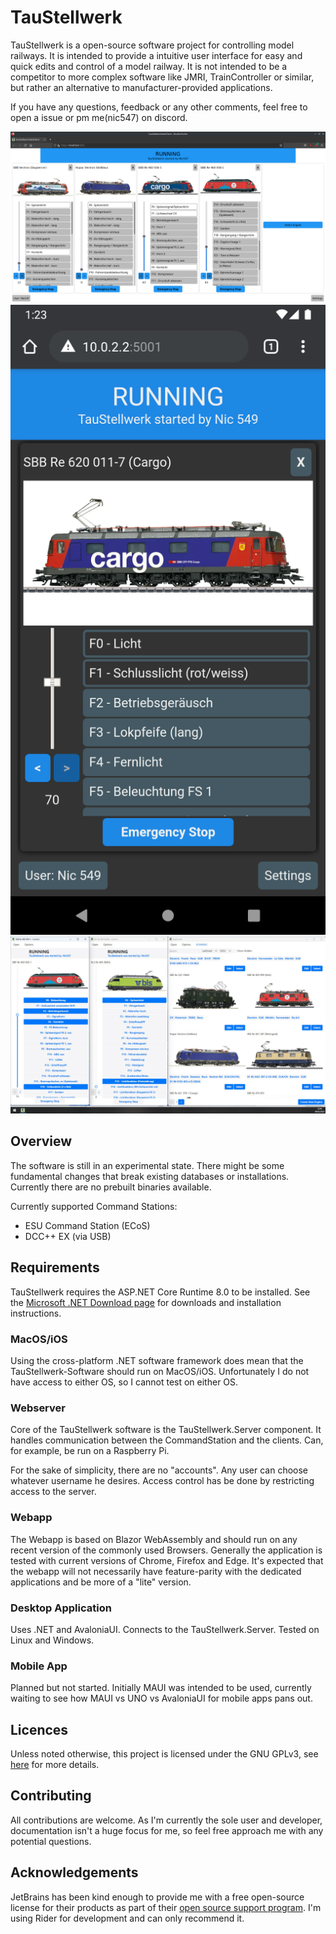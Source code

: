 # TauStellwerk

TauStellwerk is a open-source software project for controlling model railways.
It is intended to provide a intuitive user interface for easy and quick edits and control of a model railway.
It is not intended to be a competitor to more complex software like JMRI, TrainController or similar, but rather
an alternative to manufacturer-provided applications.

If you have any questions, feedback or any other comments, feel free to open a issue or pm me(nic547) on discord.

![Screenshot of the web app on a computer](./doc/img/DesktopWebClientScreenshot.png)
![Screenshot of the webapp on a mobile device](./doc/img/MobileWebClientScreenshot.png)
![Screenshot of the Desktop application](./doc/img/AvaloniaScreenshot.jpg)

## Overview

The software is still in an experimental state. There might be some fundamental changes that break existing databases or installations.
Currently there are no prebuilt binaries available.

Currently supported Command Stations:

- ESU Command Station (ECoS)
- DCC++ EX (via USB)

## Requirements
TauStellwerk requires the ASP.NET Core Runtime 8.0 to be installed.
See the [Microsoft .NET Download page](https://dotnet.microsoft.com/en-us/download/dotnet/8.0) for downloads and installation instructions.

### MacOS/iOS

Using the cross-platform .NET software framework does mean that the TauStellwerk-Software should run on MacOS/iOS. Unfortunately I do not have access to either OS, so I cannot test on either OS.

### Webserver

Core of the TauStellwerk software is the TauStellwerk.Server component. It handles communication between the CommandStation and the clients. Can, for example, be run on a Raspberry Pi.

For the sake of simplicity, there are no "accounts". Any user can choose whatever username he desires. Access control has be done by restricting access to the server.

### Webapp

The Webapp is based on Blazor WebAssembly and should run on any recent version of the commonly used Browsers. Generally the application is tested with current versions of Chrome, Firefox and Edge. It's expected that the webapp will not necessarily have feature-parity with the dedicated applications and be more of a "lite" version.

### Desktop Application

Uses .NET and AvaloniaUI. Connects to the TauStellwerk.Server. Tested on Linux and Windows.

### Mobile App

Planned but not started. Initially MAUI was intended to be used, currently waiting to see how MAUI vs UNO vs AvaloniaUI for mobile apps pans out.

## Licences

Unless noted otherwise, this project is licensed under the GNU GPLv3, see [here](/LICENSE) for more details.

## Contributing

All contributions are welcome. As I'm currently the sole user and developer, documentation isn't a huge focus for me, so feel free approach me with any potential questions.

## Acknowledgements

JetBrains has been kind enough to provide me with a free open-source license for their products as part of their [open source support program](https://jb.gg/OpenSourceSupport). I'm using Rider for development and can only recommend it.